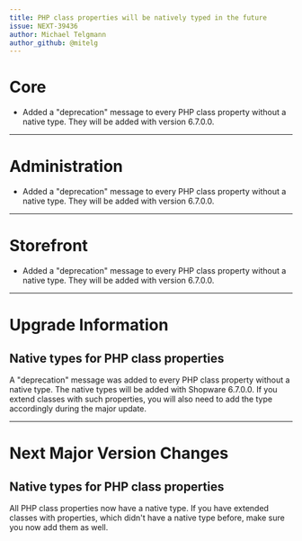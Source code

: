 ```yaml
---
title: PHP class properties will be natively typed in the future
issue: NEXT-39436
author: Michael Telgmann
author_github: @mitelg
---
```

# Core
* Added a "deprecation" message to every PHP class property without a native type. They will be added with version 6.7.0.0.
___
# Administration
* Added a "deprecation" message to every PHP class property without a native type. They will be added with version 6.7.0.0.
___
# Storefront
* Added a "deprecation" message to every PHP class property without a native type. They will be added with version 6.7.0.0.
___
# Upgrade Information
## Native types for PHP class properties
A "deprecation" message was added to every PHP class property without a native type.
The native types will be added with Shopware 6.7.0.0.
If you extend classes with such properties, you will also need to add the type accordingly during the major update. 
___
# Next Major Version Changes
## Native types for PHP class properties
All PHP class properties now have a native type.
If you have extended classes with properties, which didn't have a native type before, make sure you now add them as well.
